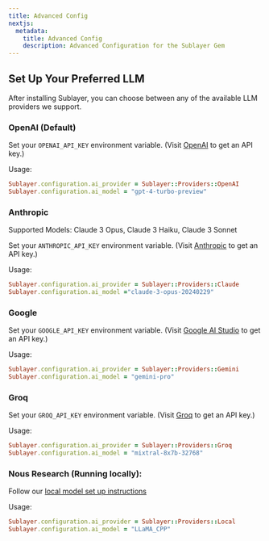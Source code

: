 ```yaml
---
title: Advanced Config
nextjs:
  metadata:
    title: Advanced Config
    description: Advanced Configuration for the Sublayer Gem
---
```


## Set Up Your Preferred LLM

After installing Sublayer, you can choose between any of the available LLM
providers we support.

### OpenAI (Default)

Set your `OPENAI_API_KEY` environment variable. (Visit [OpenAI](https://openai.com/product) to get an API key.)

Usage:

```ruby
Sublayer.configuration.ai_provider = Sublayer::Providers::OpenAI
Sublayer.configuration.ai_model = "gpt-4-turbo-preview"
```

### Anthropic

Supported Models: Claude 3 Opus, Claude 3 Haiku, Claude 3 Sonnet

Set your `ANTHROPIC_API_KEY` environment variable. (Visit [Anthropic](https://anthropic.com/) to get an API key.)

Usage:

```ruby
Sublayer.configuration.ai_provider = Sublayer::Providers::Claude
Sublayer.configuration.ai_model ="claude-3-opus-20240229"
```

### Google

Set your `GOOGLE_API_KEY` environment variable. (Visit [Google AI Studio](https://ai.google.dev/) to get an API key.)

Usage:

```ruby
Sublayer.configuration.ai_provider = Sublayer::Providers::Gemini
Sublayer.configuration.ai_model = "gemini-pro"
```

### Groq

Set your `GROQ_API_KEY` environment variable. (Visit [Groq](https://console.groq.com/) to get an API key.)

Usage:

```ruby
Sublayer.configuration.ai_provider = Sublayer::Providers::Groq
Sublayer.configuration.ai_model = "mixtral-8x7b-32768"
```

### Nous Research (Running locally):

Follow our [local model set up instructions](/docs/guides/running-local-models-with-llamafile)

Usage:

```ruby
Sublayer.configuration.ai_provider = Sublayer::Providers::Local
Sublayer.configuration.ai_model = "LLaMA_CPP"
```
